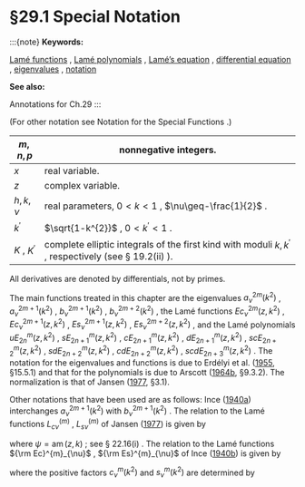 # §29.1 Special Notation

:::{note}
**Keywords:**

[Lamé functions](http://dlmf.nist.gov/search/search?q=Lam%C3%A9%20functions) , [Lamé polynomials](http://dlmf.nist.gov/search/search?q=Lam%C3%A9%20polynomials) , [Lamé’s equation](http://dlmf.nist.gov/search/search?q=Lam%C3%A9%20equation) , [differential equation](http://dlmf.nist.gov/search/search?q=differential%20equation) , [eigenvalues](http://dlmf.nist.gov/search/search?q=eigenvalues) , [notation](http://dlmf.nist.gov/search/search?q=notation)

**See also:**

Annotations for Ch.29
:::

(For other notation see Notation for the Special Functions .)


| $m,n,p$ | nonnegative integers. |
|---|---|
| $x$ | real variable. |
| $z$ | complex variable. |
| $h,k,\nu$ | real parameters, $0<k<1$ , $\nu\geq-\frac{1}{2}$ . |
| $k^{\prime}$ | $\sqrt{1-k^{2}}$ , $0<k^{\prime}<1$ . |
| $K$ , ${K^{\prime}}$ | complete elliptic integrals of the first kind with moduli $k,k^{\prime}$ , respectively (see § 19.2(ii) ). |


All derivatives are denoted by differentials, not by primes.

The main functions treated in this chapter are the eigenvalues $a^{2m}_{\nu}\left(k^{2}\right)$ , $a^{2m+1}_{\nu}\left(k^{2}\right)$ , $b^{2m+1}_{\nu}\left(k^{2}\right)$ , $b^{2m+2}_{\nu}\left(k^{2}\right)$ , the Lamé functions $\mathit{Ec}^{2m}_{\nu}\left(z,k^{2}\right)$ , $\mathit{Ec}^{2m+1}_{\nu}\left(z,k^{2}\right)$ , $\mathit{Es}^{2m+1}_{\nu}\left(z,k^{2}\right)$ , $\mathit{Es}^{2m+2}_{\nu}\left(z,k^{2}\right)$ , and the Lamé polynomials $\mathit{uE}^{m}_{2n}\left(z,k^{2}\right)$ , $\mathit{sE}^{m}_{2n+1}\left(z,k^{2}\right)$ , $\mathit{cE}^{m}_{2n+1}\left(z,k^{2}\right)$ , $\mathit{dE}^{m}_{2n+1}\left(z,k^{2}\right)$ , $\mathit{scE}^{m}_{2n+2}\left(z,k^{2}\right)$ , $\mathit{sdE}^{m}_{2n+2}\left(z,k^{2}\right)$ , $\mathit{cdE}^{m}_{2n+2}\left(z,k^{2}\right)$ , $\mathit{scdE}^{m}_{2n+3}\left(z,k^{2}\right)$ . The notation for the eigenvalues and functions is due to Erdélyi et al. ([1955](./bib/E.html#bib755 "Higher Transcendental Functions. Vol. III"), §15.5.1) and that for the polynomials is due to Arscott ([1964b](./bib/index.html#bib142 "Periodic Differential Equations. An Introduction to Mathieu, Lamé, and Allied Functions"), §9.3.2). The normalization is that of Jansen ([1977](./bib/J.html#bib1162 "Simple-periodic and Non-periodic Lamé Functions"), §3.1).

Other notations that have been used are as follows: Ince ([1940a](./bib/I.html#bib1128 "The periodic Lamé functions")) interchanges $a^{2m+1}_{\nu}\left(k^{2}\right)$ with $b^{2m+1}_{\nu}\left(k^{2}\right)$ . The relation to the Lamé functions $L^{(m)}_{c\nu}$ , $L^{(m)}_{s\nu}$ of Jansen ([1977](./bib/J.html#bib1162 "Simple-periodic and Non-periodic Lamé Functions")) is given by

where $\psi=\operatorname{am}\left(z,k\right)$ ; see § 22.16(i) . The relation to the Lamé functions ${\rm Ec}^{m}_{\nu}$ , ${\rm Es}^{m}_{\nu}$ of Ince ([1940b](./bib/I.html#bib1127 "Further investigations into the periodic Lamé functions")) is given by

where the positive factors $c_{\nu}^{m}(k^{2})$ and $s_{\nu}^{m}(k^{2})$ are determined by
